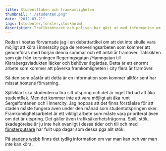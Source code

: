 ```yaml
---
title: Studentflaken och framkomligheten
thumbnail: "./studenten.png"
date: "2012-03-21"
tags: [studenter,fönster,stockholm]
description: Trafikkontoret och polisen har gått ut med information om villkoren för studentflaken i Stockholm till sommaren.
---
```

Redan i höstas förvarnade jag i en debattartikel om att det inte skulle vara möjligt att köra i innerscity pga de renoveringsarbeten som kommer att genomföras med början denna sommar och ett antal år framöver. Tätskikten som går från korsningen Regeringsgatan /Hamngatan till Klarabergsviadukten läcker och behöver åtgärdas. Detta är ett enormt arbete som kommer att påverka framkomligheten i city flera år framöver.

Så den som påstår att detta är en information som kommer alltför sent har missat höstens förvarning.

Självklart ska studenterna fira sitt utspring och det är inget förbud att åka studentflak. Men det kommer inte att vara möjligt att åka runt Sergelfontänen och i innercity. Jag hoppas att det finns förståelse för att staden måste fungera även under den månad som studentutspringen sker. Framkomlighetsarbetet är ett viktigt arbete som måste vara prioriterat även om det är utspring. Det gäller även trafiksäkerhetsfrågorna. Spill, stök, skadegörelse är ju inte helt ovanligt i dessa tider och till och med <a href ="https://magdasfonsterputs.se/">fönsterputsare</a> har fullt upp dagar som dessa pga allt stök.  

På <a href="https://stockholm.se">stadens webb</a> finns det tydlig information om var man kan och var man inte kan köra.